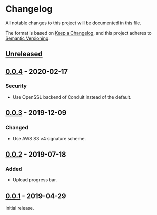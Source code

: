 # Changelog

All notable changes to this project will be documented in this file.

The format is based on [Keep a Changelog](https://keepachangelog.com/en/1.0.0/), and this
project adheres to [Semantic Versioning](https://semver.org/spec/v2.0.0.html).

## [Unreleased]

## [0.0.4] - 2020-02-17

### Security

* Use OpenSSL backend of Conduit instead of the default.

## [0.0.3] - 2019-12-09

### Changed

* Use AWS S3 v4 signature scheme.

## [0.0.2] - 2019-07-18

### Added

* Upload progress bar.

## [0.0.1] - 2019-04-29

Initial release.

[Unreleased]: https://github.com/cryptosense/api-client/compare/0.0.4...HEAD
[0.0.4]: https://github.com/cryptosense/api-client/compare/0.0.3...0.0.4
[0.0.3]: https://github.com/cryptosense/api-client/compare/0.0.2...0.0.3
[0.0.2]: https://github.com/cryptosense/api-client/compare/0.0.1...0.0.2
[0.0.1]: https://github.com/cryptosense/api-client/releases/tag/0.0.1
